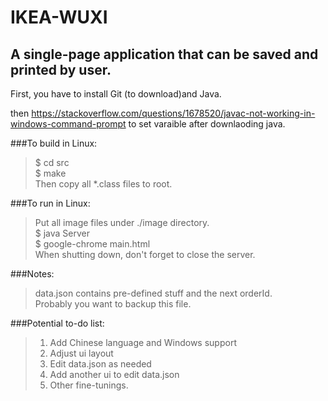 
# IKEA-WUXI  
A single-page application that can be saved and printed by user.   
---------------------

First, you have to install Git (to download)and Java. 

then https://stackoverflow.com/questions/1678520/javac-not-working-in-windows-command-prompt to set varaible after downlaoding java.

###To build in Linux:
> $ cd src  
> $ make  
> Then copy all *.class files to root.  

###To run in Linux:
> Put all image files under ./image directory.  
> $ java Server  
> $ google-chrome main.html  
> When shutting down, don't forget to close the server.     

###Notes:
> data.json contains pre-defined stuff and the next orderId.  
> Probably you want to backup this file.  
    
###Potential to-do list:
> 1) Add Chinese language and Windows support  
> 2) Adjust ui layout  
> 4) Edit data.json as needed  
> 3) Add another ui to edit data.json  
> 5) Other fine-tunings. 
    
    

    
